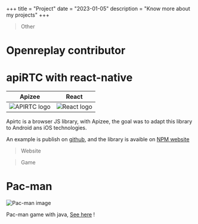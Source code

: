 +++
title = "Project"
date = "2023-01-05"
description = "Know more about my projects"
+++

> Other
# Openreplay contributor

# apiRTC with react-native

Apizee            |  React
:-------------------------:|:-------------------------:
![APIRTC logo](/img/logo-apiRTC-light.webp)  |  ![React logo](/img/react.png)

Apirtc is a browser JS library, with Apizee, the goal was to adapt this library to Android ans iOS technologies.

An example is publish on [github](https://github.com/ApiRTC/reactNativeApiRTC), and the library is avaible on [NPM website](https://www.npmjs.com/package/@apirtc/react-native-apirtc)

> Website


> Game
# Pac-man

![Pac-man image](/img/Pacman.png)

Pac-man game with java, [See here](https://github.com/pagaro/Projet-G2-1-PAC-MAN) !